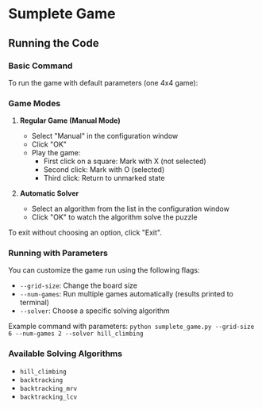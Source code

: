 # Sumplete Game

## Running the Code

### Basic Command
To run the game with default parameters (one 4x4 game):

### Game Modes
1. **Regular Game (Manual Mode)**
   - Select "Manual" in the configuration window
   - Click "OK"
   - Play the game:
     - First click on a square: Mark with X (not selected)
     - Second click: Mark with O (selected)
     - Third click: Return to unmarked state

2. **Automatic Solver**
   - Select an algorithm from the list in the configuration window
   - Click "OK" to watch the algorithm solve the puzzle

To exit without choosing an option, click "Exit".

### Running with Parameters
You can customize the game run using the following flags:

- `--grid-size`: Change the board size
- `--num-games`: Run multiple games automatically (results printed to terminal)
- `--solver`: Choose a specific solving algorithm

Example command with parameters:
```python sumplete_game.py --grid-size 6 --num-games 2 --solver hill_climbing```

### Available Solving Algorithms
- `hill_climbing`
- `backtracking`
- `backtracking_mrv`
- `backtracking_lcv`
